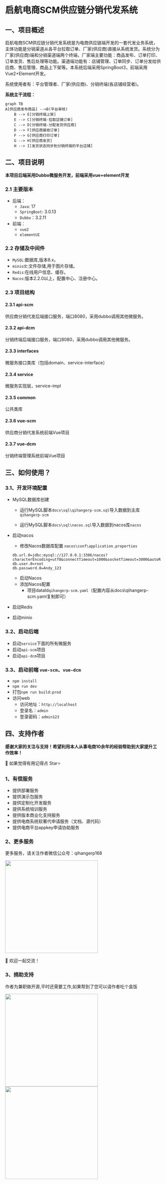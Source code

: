 # 启航电商SCM供应链分销代发系统

## 一、项目概述

启航电商SCM供应链分销代发系统是为电商供应链端开发的一套代发业务系统，主体功能是分销渠道从各平台拉取订单、厂家(供应商)直接从系统发货。系统分为厂家(供应商)端和分销渠道端两个终端，厂家端主要功能：商品发布、订单打印、订单发货、售后处理等功能。渠道端功能有：店铺管理、订单同步、订单分发给供应商、售后管理、商品上下架等。本系统后端采用SpringBoot3，前端采用Vue2+Element开发。

系统使用者有：平台管理者、厂家(供应商)、分销终端(各店铺经营者)。

**系统主干流程：**

```mermaid
graph TB
A[供应商发布商品] -->B(平台审核)
    B --> E[分销终端上架]
    E --> C[分销终端-拉取店铺订单]
    C --> D[分销终端-分配发货供应商]
    D --> F[供应商接收订单]
    F --> G[供应商打印订单]
    G --> H[供应商发货]
    H --> I[发货状态同步到分销终端的平台店铺]

```


## 二、项目说明
**本项目后端采用Dubbo微服务开发，前端采用vue+element开发**
### 2.1 主要版本
+ 后端：
  + `Java`: 17
  + `SpringBoot`: 3.0.13
  + `Dubbo`：3.2.11
+ 前端：
  + `vue2`
  + `elementUI`

### 2.2 存储及中间件
+ `MySQL`:数据库,版本8.x。
+ `minio文`:文件存储,用于图片存储。
+ `Redis`:在线用户信息、缓存。
+ `Nacos`:版本2.2.0以上，配置中心、注册中心。

### 2.3 项目结构
#### 2.3.1 api-scm
供应商分销代发后端接口服务，端口8080，采用dubbo调用其他微服务。

#### 2.3.2 api-dcm
分销终端后端接口服务，端口8080，采用dubbo调用其他微服务。

#### 2.3.3 interfaces
微服务接口类库（包括domain、service-interface）

#### 2.3.4 service
微服务实现层，service-impl

#### 2.3.5 common
公共类库

#### 2.3.6 vue-scm
供应商分销代发系统前端Vue项目

#### 2.3.7 vue-dcm
分销终端管理系统前端Vue项目

## 三、如何使用？
### 3.1、开发环境配置
+ MySQL数据库创建
  + 运行MySQL脚本`docs\sql\qihangerp-scm.sql`导入数据到主库`qihangerp-scm`

  + 运行MySQL脚本`docs\sql\nacos.sql`导入数据到nacos库`nacos`


+ 启动nacos
  + 修改Nacos数据库配置 `nacos\conf\application.properties`
  ```
  db.url.0=jdbc:mysql://127.0.0.1:3306/nacos?characterEncoding=utf8&connectTimeout=1000&socketTimeout=3000&autoReconnect=true&useUnicode=true&useSSL=false&serverTimezone=Asia/Shanghai
  db.user.0=root
  db.password.0=Andy_123
  ```

  + 启动Nacos
  + 添加Nacos配置
    + 项目dataId`qihangerp-scm.yaml`（配置内容从docs\qihangerp-scm.yaml复制即可）
+ 启动Redis

  
+ 启动minio


  
### 3.2、启动后端

+ 启动`service`下面的所有微服务
+ 启动`api-scm`项目
+ 启动`api-dcm`项目

### 3.3、启动前端 `vue-scm`、`vue-dcm`
+ `npm install`
+ `npm run dev`
+ 打包`npm run build:prod`
+ 访问web
  + 访问地址：`http://localhost`
  + 登录名：`admin`
  + 登录密码：`admin123`




## 四、支持作者

**感谢大家的关注与支持！希望利用本人从事电商10余年的经验帮助到大家提升工作效率！**

💖 如果觉得有用记得点 Star⭐


### 1、有偿服务
+ 提供部署服务
+ 提供演示包服务
+ 提供定制化开发服务
+ 提供系统培训服务
+ 提供版本商业化支持服务
+ 提供电商系统软著代申请服务（文档、源代码）
+ 提供电商平台appkey申请协助服务

### 2、更多服务

更多服务，请关注作者微信公众号：qihangerp168

<img src="docs/qihangerp168.jpg" width="300px" />


💖 欢迎一起交流！

### 3、捐助支持
作者为兼职做开源,平时还需要工作,如果帮到了您可以请作者吃个盒饭

<img src="docs/weixinzhifu.jpg" width="300px" />
<img src="docs/zhifubao.jpg" width="300px" />




